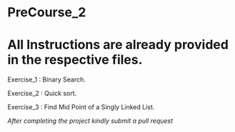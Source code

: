# PreCourse_2

# All Instructions are already provided in the respective files.

Exercise_1 : Binary Search.

Exercise_2 : Quick sort.

Exercise_3 : Find Mid Point of a Singly Linked List.

*After completing the project kindly submit a pull request*
